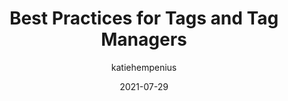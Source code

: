 ---
author: katiehempenius
date: 2021-07-29
layout: post.njk
publisher: chromiumdev
tags:
  - article
  - tag-management
  - web-vitals
target_url: https://web.dev/tag-best-practices/
title: Best Practices for Tags and Tag Managers
---